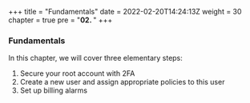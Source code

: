 +++
title = "Fundamentals"
date = 2022-02-20T14:24:13Z
weight = 30
chapter = true
pre = "<b>02. </b>"
+++

### Fundamentals

In this chapter, we will cover three elementary steps:
1. Secure your root account with 2FA
2. Create a new user and assign appropriate policies to this user
3. Set up billing alarms